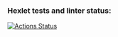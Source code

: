 ### Hexlet tests and linter status:
[![Actions Status](https://github.com/ola-9/layout-designer-project-lvl2/workflows/hexlet-check/badge.svg)](https://github.com/ola-9/layout-designer-project-lvl2/actions)